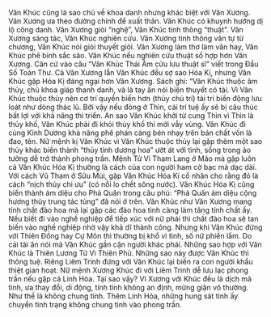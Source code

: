 Văn Khúc cũng là sao chủ về khoa danh nhưng khác biệt với Văn Xương. Văn Xương ưa theo đường chính để xuất thân. Văn Khúc có khuynh hướng dị lộ công danh. Văn Xương giỏi “nghệ”, Văn Khúc tinh thông “thuật”. Văn Xương sáng tác, Văn Khúc nghiên cứu. Văn Xương tinh thông văn tự từ chương, Văn Khúc nói giỏi thuyết giỏi. Văn Xương làm thơ làm văn hay, Văn Khúc phê bình sắc sảo.
Văn Khúc nếu nghiên cứu thuật số hợp hơn Văn Xương. Căn cứ vào câu “Văn Khúc Thái Âm cửu lưu thuật sĩ” viết trong Đẩu Số Toàn Thư. Cả Văn Xương lẫn Văn Khúc đều sợ sao Hóa Kị, nhưng Văn Khúc gặp Hóa Kị đáng ngại hơn Văn Xương.
Sách ghi: “Văn Khúc thuộc âm thủy, chủ khoa giáp thanh danh, và là tay ăn nói biện thuyết có tài. Vì Văn Khúc thuộc thủy nên cơ trí quyền biến hơn (thủy chủ trí) tài trí biến động lưu loát như dòng thác lũ. Bởi vậy nếu đóng ở Thìn, cái trí tuệ ấy sẽ bị câu thúc bất lợi với khả năng thi triển. An sao Văn Khúc khởi từ cung Thìn vì Thìn là thủy khố, Văn Khúc phải đi khỏi thủy khố thì mới vẫy vùng.
Văn Khúc đi cùng Kình Dương khả năng phê phán càng bén nhạy trên bản chất vốn là đao, tên. Nữ mệnh kị Văn Khúc vì Văn Khúc thuộc thủy lại gặp thêm một sao thủy khác biến thành “thủy tính dương hoa” ướt át với tình, sống trong ảo tưởng dễ trở thành phong trần.
Mệnh Tử Vi Tham Lang ở Mão mà gặp luôn cả Văn Khúc Hóa Kị thường là cách của con người ham cờ bạc mà dạc dài. Với cách Vũ Tham ở Sửu Mùi, gặp Văn Khúc Hóa Kị cổ nhân cho rằng đó là cách “nịch thủy chi ưu” (có nỗi lo chết sông nước).
Văn Khúc Hóa Kị cũng biến thành ám diệu cho Phá Quân trong câu phú: “Phá Quân ám diệu cộng hương thủy trung tác tủng” đã nói ở trên.
Văn Khúc như Văn Xương mang tính chất đào hoa mà lại gặp các đào hoa tinh càng làm tăng tính chất ấy. Nếu biết đi vào nghề nghiệp để tiếp xúc với nữ phái thì chất đào hoa sẽ tan biến vào nghề nghiệp nhờ vậy khả dĩ thành công. Nhưng khi Văn Khúc đứng với Thiên Đồng hay Cự Môn thì thường bị khổ vì tình, số nữ phiền lắm.
Do cái tài ăn nói mà Văn Khúc gần cận người khác phái. Những sao hợp với Văn Khúc là Thiên Lương Tử Vi Thiên Phủ. Những sao này được Văn Khúc thì thông tuệ. Riêng Liêm Trinh đứng với Văn Khúc lại biến ra con người khẩu thiệt gian hoạt. Nữ mệnh Xương Khúc đi với Liêm Trinh dễ lưu lạc phong trần nếu gặp cả Linh Hỏa. Tại sao vậy?
Vì Xương với Khúc đều là dịch mã tinh, ưa thay đổi, di động, tính tình không an định, mừng giận vô thường. Như thế là không chung tình. Thêm Linh Hỏa, những hung sát tinh ấy chuyển tình trạng không chung tình vào phong trần.